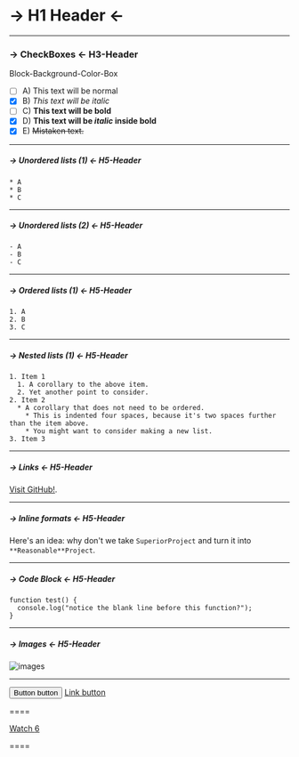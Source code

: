 # -> H1 Header <-

----
### -> CheckBoxes <- H3-Header

Block-Background-Color-Box


- [ ] A) This text will be normal
- [x] B) *This text will be italic*
- [ ] C) **This text will be bold**
- [x] D) **This text will be _italic_ inside bold**
- [x] E) ~~Mistaken text.~~

----
##### -> Unordered lists (1) <- H5-Header

```
* A
* B
* C
```
----
##### -> Unordered lists (2) <- H5-Header

```
- A
- B
- C
```
----

##### -> Ordered lists (1) <- H5-Header

```
1. A
2. B
3. C
```
----

##### -> Nested lists (1) <- H5-Header

```
1. Item 1
  1. A corollary to the above item.
  2. Yet another point to consider.
2. Item 2
  * A corollary that does not need to be ordered.
    * This is indented four spaces, because it's two spaces further than the item above.
    * You might want to consider making a new list.
3. Item 3
```
----
##### -> Links <- H5-Header

[Visit GitHub!](https://www.github.com).

----
##### -> Inline formats <- H5-Header

Here's an idea: why don't we take `SuperiorProject` and turn it into `**Reasonable**Project`.

----
##### -> Code Block <- H5-Header

```
function test() {
  console.log("notice the blank line before this function?");
}
```
----


##### -> Images <- H5-Header

![images](http://www.spongebob-spiele.net/images/spongebob.png)

----

<button class="btn" type="button">Button button</button>
<a class="btn" href="#" role="button">Link button</a>

====


<div class="clearfix">
  <a class="btn btn-sm btn-with-count" href="#" role="button">
    <span class="octicon octicon-eye"></span>
    Watch
  </a>
  <a class="social-count" href="#">6</a>
</div>

====







